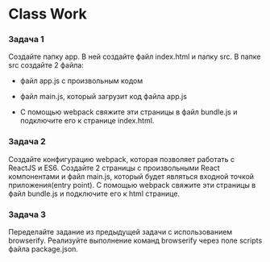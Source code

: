 # Class Work 

### Задача 1 
Создайте папку app. В ней создайте файл index.html и папку src. В папке src создайте 2 файла: 

* файл app.js с произвольным кодом 
* файл main.js, который загрузит код файла app.js 

* С помощью webpack свяжите эти страницы в файл bundle.js и подключите его к странице index.html. 

### Задача 2 
Создайте конфигурацию webpack, которая позволяет работать с ReactJS и ES6. 
Создайте 2 страницы с произвольными React компонентами и файл main.js, который будет являться входной точкой приложения(entry point). 
С помощью webpack свяжите эти страницы в файл bundle.js и подключите его к html странице. 

### Задача 3 
Переделайте задание из предыдущей задачи с использованием browserify. Реализуйте выполнение команд browserify через поле scripts файла package.json. 
